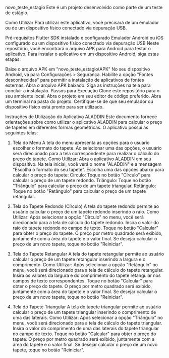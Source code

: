 
novo_teste_estagio
Este é um projeto desenvolvido como parte de um teste de estágio.

Como Utilizar
Para utilizar este aplicativo, você precisará de um emulador ou de um dispositivo físico conectado via depuração USB.

Pré-requisitos
Flutter SDK instalado e configurado
Emulador Android ou iOS configurado ou um dispositivo físico conectado via depuração USB
Neste repositório, você encontrará o arquivo APK para Android para testar o aplicativo. Para instalar o aplicativo em um dispositivo Android, siga estas etapas:

Baixe o arquivo APK em "novo_teste_estagio\APK"
No seu dispositivo Android, vá para Configurações > Segurança.
Habilite a opção "Fontes desconhecidas" para permitir a instalação de aplicativos de fontes externas.
Abra o arquivo APK baixado.
Siga as instruções na tela para concluir a instalação.
Passos para Execução
Clone este repositório para o seu ambiente local.
Abra o projeto em seu editor de código preferido.
Abra um terminal na pasta do projeto.
Certifique-se de que seu emulador ou dispositivo físico está pronto para ser utilizado.

Instruções de Utilização do Aplicativo ALADDIN
Este documento fornece orientações sobre como utilizar o aplicativo ALADDIN para calcular o preço de tapetes em diferentes formas geométricas. O aplicativo possui as seguintes telas:

1. Tela do Menu
A tela do menu apresenta as opções para o usuário escolher o formato do tapete. Ao selecionar uma das opções, o usuário será direcionado para a tela correspondente para realizar o cálculo do preço do tapete.
Como Utilizar:
Abra o aplicativo ALADDIN em seu dispositivo.
Na tela inicial, você verá o nome "ALADDIN" e a mensagem "Escolha o formato do seu tapete".
Escolha uma das opções abaixo para calcular o preço do tapete:
Círculo: Toque no botão "Círculo" para calcular o preço de um tapete redondo.
Triângulo: Toque no botão "Triângulo" para calcular o preço de um tapete triangular.
Retângulo: Toque no botão "Retângulo" para calcular o preço de um tapete retangular.

2. Tela do Tapete Redondo (Círculo)
A tela do tapete redondo permite ao usuário calcular o preço de um tapete redondo inserindo o raio.
Como Utilizar:
Após selecionar a opção "Círculo" no menu, você será direcionado para a tela de cálculo do tapete redondo.
Insira o valor do raio do tapete redondo no campo de texto.
Toque no botão "Calcular" para obter o preço do tapete.
O preço por metro quadrado será exibido, juntamente com a área do tapete e o valor final.
Se desejar calcular o preço de um novo tapete, toque no botão "Reiniciar".

3. Tela do Tapete Retangular
A tela do tapete retangular permite ao usuário calcular o preço de um tapete retangular inserindo a largura e o comprimento.
Como Utilizar:
Após selecionar a opção "Retângulo" no menu, você será direcionado para a tela de cálculo do tapete retangular.
Insira os valores da largura e do comprimento do tapete retangular nos campos de texto correspondentes.
Toque no botão "Calcular" para obter o preço do tapete.
O preço por metro quadrado será exibido, juntamente com a área do tapete e o valor final.
Se desejar calcular o preço de um novo tapete, toque no botão "Reiniciar".

4. Tela do Tapete Triangular
A tela do tapete triangular permite ao usuário calcular o preço de um tapete triangular inserindo o comprimento de uma das laterais.
Como Utilizar:
Após selecionar a opção "Triângulo" no menu, você será direcionado para a tela de cálculo do tapete triangular.
Insira o valor do comprimento de uma das laterais do tapete triangular no campo de texto.
Toque no botão "Calcular" para obter o preço do tapete.
O preço por metro quadrado será exibido, juntamente com a área do tapete e o valor final.
Se desejar calcular o preço de um novo tapete, toque no botão "Reiniciar".